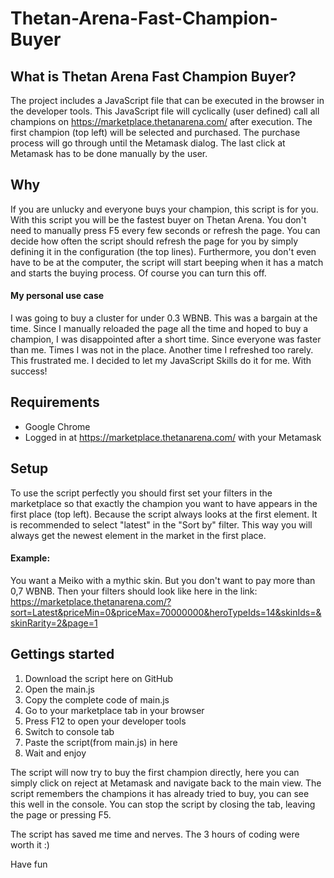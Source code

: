 # Thetan-Arena-Fast-Champion-Buyer

## What is Thetan Arena Fast Champion Buyer?

The project includes a JavaScript file that can be executed in the browser in the developer tools.
This JavaScript file will cyclically (user defined) call all champions on https://marketplace.thetanarena.com/ after execution. The first champion (top left) will be selected and purchased. The purchase process will go through until the Metamask dialog. The last click at Metamask has to be done manually by the user.

## Why

If you are unlucky and everyone buys your champion, this script is for you. With this script you will be the fastest buyer on Thetan Arena. You don't need to manually press F5 every few seconds or refresh the page. You can decide how often the script should refresh the page for you by simply defining it in the configuration (the top lines). Furthermore, you don't even have to be at the computer, the script will start beeping when it has a match and starts the buying process. Of course you can turn this off.

#### My personal use case

I was going to buy a cluster for under 0.3 WBNB. This was a bargain at the time. Since I manually reloaded the page all the time and hoped to buy a champion, I was disappointed after a short time. Since everyone was faster than me. Times I was not in the place. Another time I refreshed too rarely. This frustrated me. I decided to let my JavaScript Skills do it for me. With success!

## Requirements

- Google Chrome
- Logged in at https://marketplace.thetanarena.com/ with your Metamask

## Setup

To use the script perfectly you should first set your filters in the marketplace so that exactly the champion you want to have appears in the first place (top left). Because the script always looks at the first element. It is recommended to select "latest" in the "Sort by" filter. This way you will always get the newest element in the market in the first place.

#### Example:
You want a Meiko with a mythic skin. But you don't want to pay more than 0,7 WBNB. Then your filters should look like here in the link: https://marketplace.thetanarena.com/?sort=Latest&priceMin=0&priceMax=70000000&heroTypeIds=14&skinIds=&skinRarity=2&page=1

## Gettings started

1. Download the script here on GitHub
2. Open the main.js
3. Copy the complete code of main.js
4. Go to your marketplace tab in your browser
5. Press F12 to open your developer tools
6. Switch to console tab
7. Paste the script(from main.js) in here
8. Wait and enjoy

The script will now try to buy the first champion directly, here you can simply click on reject at Metamask and navigate back to the main view. The script remembers the champions it has already tried to buy, you can see this well in the console. You can stop the script by closing the tab, leaving the page or pressing F5.

The script has saved me time and nerves. The 3 hours of coding were worth it :)

Have fun
